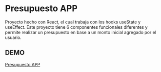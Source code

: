 # Presupuesto APP

Proyecto hecho con React, el cual trabaja con los hooks useState y useEffect. Este proyecto tiene 6 componentes funcionales diferentes y permite realizar un presupuesto en base a un monto inicial agregado por el usuario.

## DEMO

[Presupuesto APP](https://presupuesto-appbkp.netlify.app/)
